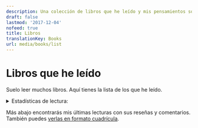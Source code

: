 ```yaml
---
description: Una colección de libros que he leído y mis pensamientos sobre ellos
draft: false
lastmod: '2017-12-04'
nofeed: true
title: Libros
translationKey: Books
url: media/books/list
---
```


# Libros que he leído

Suelo leer muchos libros. Aquí tienes la lista de los que he leído.

<details>
    <summary>Estadísticas de lectura:</summary>

- **2025** – {{< book-count 2025 >}}, {{< page-count 2025 >}}
- **2024** – {{< book-count 2024 >}}, {{< page-count 2024 >}}
- **2023** – {{< book-count 2023 >}}, {{< page-count 2023 >}}
- **2022** – {{< book-count 2022 2023 >}}, {{< page-count 2022 >}}
- **2021** – {{< book-count 2021 >}}, {{< page-count 2021 >}}
- **2020** – {{< book-count 2020 >}}, {{< page-count 2020 >}}
- **2019** – {{< book-count 2019 >}}, {{< page-count 2019 >}}
- **2018** – {{< book-count 2018 >}}, {{< page-count 2018 >}}
- **2017** – {{< book-count 2017 >}}, {{< page-count 2017 >}}
- **2016** – {{< book-count 2016 >}}, {{< page-count 2016 >}}
- **2015** – {{< book-count 2015 >}}, {{< page-count 2015 >}}
- **2014** – {{< book-count 2014 >}}, {{< page-count 2014 >}}

</details>

Más abajo encontrarás mis últimas lecturas con sus reseñas y comentarios. También puedes [verlas en formato cuadrícula](/media/books/grid).